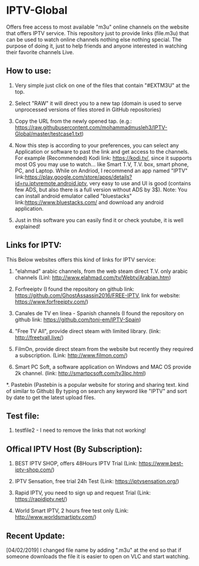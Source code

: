 # IPTV-Global
Offers free access to most available "m3u" online channels on the website that offers IPTV service.
This repository just to provide links (file.m3u) that can be used to watch online channels nothing else nothing special.
The purpose of doing it, just to help friends and anyone interested in watching their favorite channels Live. 

How to use: 
-----------
  1. Very simple just click on one of the files that contain "#EXTM3U" at the top.
  
  2. Select "RAW" it will direct you to a new tap (domain is used to serve unprocessed versions of files stored in GitHub repositories)
 
  3. Copy the URL from the newly  opened tap. (e.g.: https://raw.githubusercontent.com/mohammadmusleh3/IPTV-Global/master/testcase1.txt)
  
  4. Now this step is according to your preferences, you can select any Application or software to past the link and get access to the channels. For example (Recommended) Kodi link: https://kodi.tv/, since it supports most OS you may use to watch... like Smart T.V, T.V. box, smart phone, PC, and Laptop. While on Andriod, I recommend an app named "IPTV" link:https://play.google.com/store/apps/details?id=ru.iptvremote.android.iptv, very easy to use and UI is good (contains few ADS, but also there is a full version without ADS by 3$). Note: You can install android emulator called "bluestacks" link:https://www.bluestacks.com/ and download any android application.

  5. Just in this software you can easily find it or check youtube, it is well explained!

Links for IPTV:
---------------
This Below websites offers this kind of links for IPTV service:

1. "elahmad" arabic channels, from the web steam direct T.V. only arabic channels (Linl: http://www.elahmad.com/tv/Webtv/Arabian.htm)

2. Forfreeiptv (I found the repository on github link: https://github.com/GhostAssassin2016/FREE-IPTV, link for website: https://www.forfreeiptv.com/)

3. Canales de TV en línea - Spanish channels (I found the repository on github link: https://github.com/toni-em/IPTV-Spain)

4. "Free TV All", provide direct steam with limited library. (link: http://freetvall.live/)

5. FilmOn, provide direct steam from the website but recently they required a subscription. (Link: http://www.filmon.com/)
  
6. Smart PC Soft, a software application on Windows and MAC OS provide 2k channel. (link: http://smartpcsoft.com/tv3lpc.html)

*. Pastebin (Pastebin is a popular website for storing and sharing text. kind of similar to Github)
  By typing on search any keyword like "IPTV" and sort by date to get the latest upload files.


Test file:
----------
1. testfile2 - I need to remove the links that not working! 

Offical IPTV Host (By Subscription):
------------------------------------
1. BEST IPTV SHOP, offers 48Hours IPTV Trial (Link: https://www.best-iptv-shop.com/)

2. IPTV Sensation, free trial 24h Test (Link: https://iptvsensation.org/)

3. Rapid IPTV, you need to sign up and request Trial (Link: https://rapidiptv.net/)

4. World Smart IPTV, 2 hours free test only (Link: http://www.worldsmartiptv.com/)

Recent Update: 
---------------
[04/02/2019] I changed file name by adding ".m3u" at the end so that if someone downloads the file it is easier to open on VLC and start watching. 
